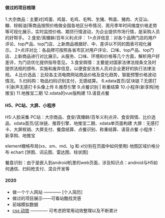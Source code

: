 #### 做过的项目梳理
1.大宗商品：主要对[鸡蛋、鸡苗、毛鸡、毛鸭、生猪、鸭苗、猪肉、大豆汕、糖、棕榈油]等商品按照价格做全国各地区分布情况、周月季年时间维度价格走势等可视化展示，实时监控价格、期货行情波动，为企业提供市场行情，是采购人员的好帮手。
2.食安/真臻鲜/百年义利点评：
    1>点评信息：对各个品牌门店的用户评论、top产品、top门店、上新商品根据好、中、差评以不同的图表可视化展示。
    2>点评对比：各品牌可按照各省市区对用户评论、口味、top产品、top门店、上新商品进行对比展示。从服务、口味、环境和价格等几个方面，解析用户好差评，为门店优化提供指导意见。
3.食安舆情：主要是对国家法律法规条文及时提供法规的颁布、实施和废弃信息，以便食安法务人员对企业更好的执行法律法规。
4.比价选品：比较各主流电商网站商品价格及变化趋势，智能预警价格波动情况。
5.扫码购：物品扫码识别支付，无感结算。
6.xdata首页/区块链
7.无感打卡|新声无感打卡头像上传
8.推荐引擎
9.点餐识别 | 称重结算
10.小程序(新享购|地推宝)
11.地推宝二期
12.xdata的vue版构建
13.语音点餐


#### H5、PC站、大屏、小程序

H5:人脸采集
PC站：大宗商品、食安/真臻鲜/百年义利点评、食安舆情、比价选品、xdata首页/区块链、推荐引擎、地推宝二期、xdata单页面构建
大屏：无感打卡、大屏核销、大屏支付、餐盘结算、点餐识别、称重结算、语音点餐
小程序：新享购、地推宝

element栅格布局(xs、sm、md、lg 和 xl分别在页面中如何使用)
地图区域价格分布
echart [饼图、词云图、雷达图、柱状图]

餐盘识别：由于是嵌入到android机里的web页面，涉及知识点：android与H5如何通信、扫码枪支付、混合开发等

#### 2020

- 做一个个人网站 ———— [个人简历]
- 做过的项目展示——可看站酷找灵感
- 前端模拟数据
- [css 动效](https://www.cnblogs.com/roashley/p/7752598.html) ———— 可考虑把常用动效整理以及不断累计

